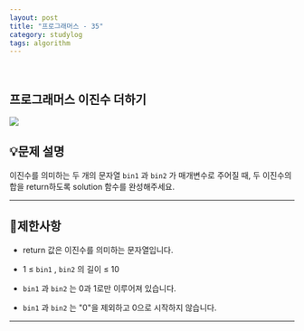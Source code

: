 ```yaml
---
layout: post
title: "프로그래머스 - 35"
category: studylog
tags: algorithm
---
```


<br>

## 프로그래머스 이진수 더하기


![](https://velog.velcdn.com/images/dlsdud9098/post/e1464da6-734f-4172-a5d3-8df73b71a328/image.png)
## 💡문제 설명
이진수를 의미하는 두 개의 문자열 ```bin1```
과 ```bin2```
가 매개변수로 주어질 때, 두 이진수의 합을 return하도록 solution 함수를 완성해주세요.


---




## 🚫제한사항


* return 값은 이진수를 의미하는 문자열입니다.




* 1 ≤ ```bin1```
, ```bin2```
의 길이 ≤ 10




* ```bin1```
과 ```bin2```
는 0과 1로만 이루어져 있습니다.




* ```bin1```
과 ```bin2```
는 "0"을 제외하고 0으로 시작하지 않습니다.




---


